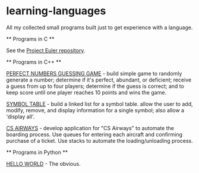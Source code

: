 learning-languages
==================

All my collected small programs built just to get experience with a language.

** Programs in C **

See the <a href="https://github.com/wicker/Project-Euler">Project Euler repository</a>.

** Programs in C++ **

<a href="#">PERFECT NUMBERS GUESSING GAME</a> - build simple game to randomly generate a number; determine if it's perfect, abundant, or deficient; receive a guess from up to four players; determine if the guess is correct; and to keep score until one player reaches 10 points and wins the game.

<a href="#">SYMBOL TABLE</a> - build a linked list for a symbol table. allow the user to add, modify, remove, and display information for a single symbol; also allow a 'display all'. 

<a href="#">CS AIRWAYS</a> - develop application for "CS Airways" to automate the boarding process. Use queues for entering each aircraft and confirming purchase of a ticket. Use stacks to automate the loading/unloading process.   

** Programs in Python **

<a href="#">HELLO WORLD</a> - The obvious.
